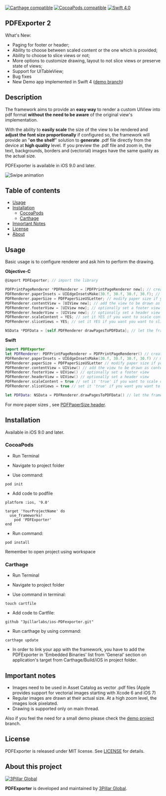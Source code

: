 
[![Carthage compatible](https://img.shields.io/badge/Carthage-Compatible-4BC51D.svg?style=flat)](https://github.com/Carthage/Carthage) 
[![CocoaPods compatible](https://img.shields.io/badge/CocoaPods-compatible-4BC51D.svg?style=flat)](https://github.com/CocoaPods/CocoaPods) 
[![Swift 4.0](https://img.shields.io/badge/Swift-4-orange.svg)](https://swift.org)


## PDFExporter 2

What's New:

- Paging for footer or header;
- Ability to choose between scaled content or the one which is provided;
- Ability to choose to slice views or not;
- More options to customize drawing, layout to not slice views or preserve state of views;
- Support for UITableView;
- Bug fixes
- New Demo app implemented in Swift 4 ([demo branch](https://github.com/3pillarlabs/ios-PDFexporter/tree/feature/PDFExporter-Swift-Demo-v2.0))

## Description

The framework aims to provide an **easy way** to render a custom UIView into pdf format **without the need to be aware** of the original view's implementation.

With the ability to **easily scale** the size of the view to be rendered and **adjust the font size proportionally** if configured so, the framework will provide an "**on the shelf**" solution to **generate** .pdf file directly from the device at **high quality** level. If you preview the .pdf file and zoom in, the text, backgrounds, borders and (vectorial) images have the same quality as the actual size.

PDFExporter is available in iOS 9.0 and later.

![Swipe animation](https://media.giphy.com/media/xT0xeGCfGMpouK2dGg/giphy.gif)

## Table of contents

- [Usage](https://github.com/3pillarlabs/ios-PDFexporter#usage)
- [Installation](https://github.com/3pillarlabs/ios-PDFexporter#Installation)
	- [CocoaPods](https://github.com/3pillarlabs/ios-PDFexporter#CocoaPods)
	- [Carthage](https://github.com/3pillarlabs/ios-PDFexporter#Carthage)
- [Important Notes](https://github.com/3pillarlabs/ios-PDFexporter#Important-Notes)
- [License](https://github.com/3pillarlabs/ios-PDFexporter#License)
- [About](https://github.com/3pillarlabs/ios-PDFexporter#About-this-project)

## Usage

Basic usage is to configure renderer and ask him to perform the drawing.

**Objective-C**

```objective-c
@import PDFExporter; // import the library

PDFPrintPageRenderer *PDFRenderer = [PDFPrintPageRenderer new]; // create an instance
PDFRenderer.paperInsets = UIEdgeInsetsMake(30.f, 30.f, 30.f, 30.f); // modify content margins if you want to
PDFRenderer.paperSize = PDFPaperSizeUSLetter; // modify paper size if you want to
PDFRenderer.contentView = [UIView new]; // add the view to be drawn as content
PDFRenderer.footerView = [UIView new]; // optionally set a footer view
PDFRenderer.headerView = [UIView new]; // optionally set a header view
PDFRenderer.scaleContent = YES; // set it YES if you want to scale content view to fit the width of page
PDFRenderer.sliceViews = YES; // set it YES if you want you want to slice content view's subviews

NSData *PDFData = [self.PDFRenderer drawPagesToPDFData]; // let the framework to  create the PDF data
```

**Swift**

```swift
import PDFExporter
let PDFRenderer: PDFPrintPageRenderer = PDFPrintPageRenderer() // create an instance
PDFRenderer.paperInsets = UIEdgeInsetsMake(30.f, 30.f, 30.f, 30.f) // modify content margins if you want to
PDFRenderer.paperSize = PDFPaperSizeUSLetter // modify paper size if you want to
PDFRenderer.contentView = UIView() // add the view to be drawn as content
PDFRenderer.footerView = UIView() // optionally set a footer view
PDFRenderer.headerView = UIView() // optionally set a header view
PDFRenderer.scaleContent = true // set it 'true' if you want to scale content view to fit the width of page
PDFRenderer.sliceViews = true // set it 'true' if you want you want to slice content view's subviews

let PDFData: NSData = PDFRenderer.drawPagesToPDFData() // let the framework to  create the PDF data
```

For more paper sizes , see [PDFPaperSize header](Framework/PDFExporter/PDFExporter/PDFRender/PDFPaperSizes.h). 

## Installation


Available in iOS 9.0 and later. 

### CocoaPods

- Run Terminal

- Navigate to project folder

- Use command:

```
pod init
```

- Add code to podfile

```
platform :ios, '9.0'

target 'YourProjectName' do
  use_frameworks!
    pod 'PDFExporter'
end
```

- Run command:

```
pod install
```

Remember to open project using workspace

### Carthage

- Run Terminal

- Navigate to project folder

- Use command in terminal:
```
touch cartfile
```

- Add code to Cartfile:

```
github "3pillarlabs/ios-PDFexporter.git"

```

- Run carthage by using command:

```
carthage update
```
- In order to link your app with the framework, you have to add the PDFExporter in 'Embedded Binaries' list from 'General' section on application's target from Carthage/Build/iOS in project folder.


## Important notes

- Images need to be used in Asset Catalog as vector .pdf files (Apple provides support for vectorial images starting with Xcode 6 and iOS 7)
- Regular images are drawn at their actual size. At a high zoom level, the images look pixelated.
- Drawing is supported only on main thread.

Also if you feel the need for a small demo please check the [demo project](https://github.com/3pillarlabs/ios-PDFexporter/tree/feature/PDFExporter-Swift-Demo-v2.0) branch.


## License

PDFExporter is released under MIT license. See [LICENSE](LICENSE) for details.  

## About this project

[![3Pillar Global](https://www.3pillarglobal.com/wp-content/themes/base/library/images/logo_3pg.png)](http://www.3pillarglobal.com/)

**PDFExporter** is developed and maintained by [3Pillar Global](http://www.3pillarglobal.com/).
